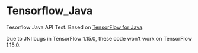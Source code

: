 # Tensorflow_Java

Tesorflow Java API Test. Based on [TensorFlow for Java](https://www.tensorflow.org/install/lang_java).

Due to JNI bugs in TensorFlow 1.15.0, these code won't work on TensorFlow 1.15.0.
